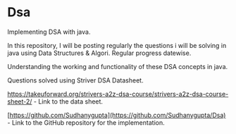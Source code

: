 # Dsa
Implementing DSA with java.

In this repository, I will be posting regularly the questions i will be solving in java using Data Structures & Algori.
Regular progress datewise.

Understanding the working and functionality of these DSA concepts in java.

Questions solved using Striver DSA Datasheet.

https://takeuforward.org/strivers-a2z-dsa-course/strivers-a2z-dsa-course-sheet-2/ - Link to the data sheet.

[https://github.com/Sudhanygupta](https://github.com/Sudhanygupta/Dsa) - Link to the GitHub repository for the implementation.

